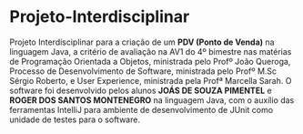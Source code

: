 # Projeto-Interdisciplinar
 Projeto Interdisciplinar para a criação de um **PDV (Ponto de Venda)** na linguagem Java, a critério de avaliação na AV1 do 4º bimestre nas matérias de Programação Orientada a Objetos, ministrada pelo Profº João Queroga, Processo de Desenvolvimento de Software, ministrada pelo Profº M.Sc Sérgio Roberto, e User Experience, ministrada pela Profª Marcella Sarah. 
 O software foi desenvolvido pelos alunos **JOÁS DE SOUZA PIMENTEL** e **ROGER DOS SANTOS MONTENEGRO** na linguagem Java, com o auxílio das ferramentas IntelliJ para ambiente de desenvolvimento de JUnit como unidade de testes para o software.

